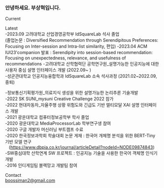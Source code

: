 <h3>안녕하세요. 부상혁입니다.</h3>

Current<br>
 

Latest<br>
 -2023.09 고려대학교 산업경영공학부 IdSquareLab 석사 졸업 <br>
  (졸업논문 : Diversified Recommendation through Serendipitous Preferences: Focusing on Inter-session and Intra-list similarity, 편입)
 -2023.04 ACM IUI23'companion 발표 : Serendipity into session-based recommendation: Focusing on unexpectedness, relevance, and usefulness of recommendations
 -고려대학교 산학협력단 공학연구원_설명가능한 인공지능에 대한 사용자 중심 설명 인터페이스 개발 (2022.09\~ )<br>
 -성균관대학교 인공지능융합학과 IdSquareLab 소속 석사과정 (2021.02\~2022.09, 중퇴)<br>

 -정보통신기획평가원_의료지식 생성을 위한 설명가능한 논리추론 기술개발<br>
 -2022 SK SUNI_mysuni Creative Challenge 2022 참가<br>
 -2022 현대자동차_자율주행 상황 위험도와 긴급도 기반 멀티모달 XAI 설명 인터페이스 개발<br>
 -2021 광운대학교 컴퓨터정보공학부 학사 졸업<br>
 -2020 광운대학교 MediaProcessorLab 학부연구생 참여<br>
 -2020 구글 개발자 머신러닝 부트캠프 수료<br>
 -2020 한국정보과학회 학술대회 논문 게재 : 한국어 개체명 분석을 위한 BERT-Tiny 기반 모델 연구<br>
  &nbsp;&nbsp;&nbsp;(https://www.dbpia.co.kr/journal/articleDetail?nodeId=NODE09874843)<br>
 -SW중심대학 산학연계 SW 프로젝트 : 인공지능 기술을 사용한 한국어 객체명 인식기 개발<br>
 -2016 인디게임팀 블랙망고 개발팀 참여<br>

Contact<br>
boossiman2@gmail.com<br>
